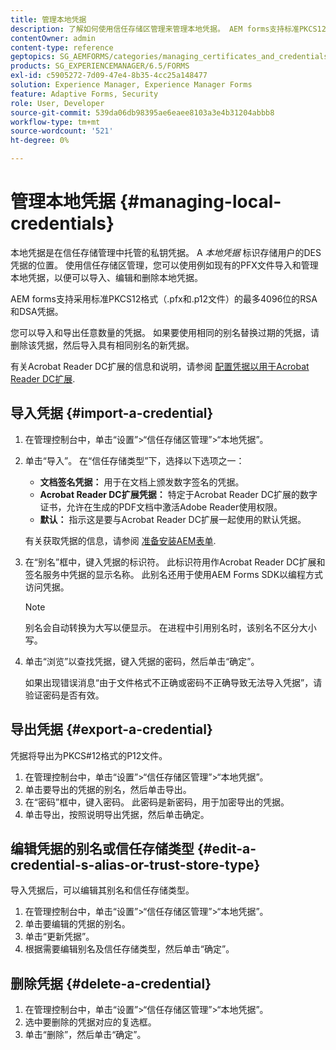 ```yaml
---
title: 管理本地凭据
description: 了解如何使用信任存储区管理来管理本地凭据。 AEM forms支持标准PKCS12表单中的RSA和DSA凭据。
contentOwner: admin
content-type: reference
geptopics: SG_AEMFORMS/categories/managing_certificates_and_credentials
products: SG_EXPERIENCEMANAGER/6.5/FORMS
exl-id: c5905272-7d09-47e4-8b35-4cc25a148477
solution: Experience Manager, Experience Manager Forms
feature: Adaptive Forms, Security
role: User, Developer
source-git-commit: 539da06db98395ae6eaee8103a3e4b31204abbb8
workflow-type: tm+mt
source-wordcount: '521'
ht-degree: 0%

---
```


# 管理本地凭据 {#managing-local-credentials}

本地凭据是在信任存储管理中托管的私钥凭据。 A *本地凭据* 标识存储用户的DES凭据的位置。 使用信任存储区管理，您可以使用例如现有的PFX文件导入和管理本地凭据，以便可以导入、编辑和删除本地凭据。

AEM forms支持采用标准PKCS12格式（.pfx和.p12文件）的最多4096位的RSA和DSA凭据。

您可以导入和导出任意数量的凭据。 如果要使用相同的别名替换过期的凭据，请删除该凭据，然后导入具有相同别名的新凭据。

有关Acrobat Reader DC扩展的信息和说明，请参阅 [配置凭据以用于Acrobat Reader DC扩展](/help/forms/using/admin-help/configuring-credentials-acrobat-reader-dc.md#configuring-credentials-for-use-with-acrobat-reader-dc-extensions).

## 导入凭据 {#import-a-credential}

1. 在管理控制台中，单击“设置”>“信任存储区管理”>“本地凭据”。
1. 单击“导入”。 在“信任存储类型”下，选择以下选项之一：

   * **文档签名凭据：** 用于在文档上颁发数字签名的凭据。
   * **Acrobat Reader DC扩展凭据：** 特定于Acrobat Reader DC扩展的数字证书，允许在生成的PDF文档中激活Adobe Reader使用权限。
   * **默认：** 指示这是要与Acrobat Reader DC扩展一起使用的默认凭据。

   有关获取凭据的信息，请参阅 [准备安装AEM表单](https://helpx.adobe.com/pdf/aem-forms/6-3/prepare-install-single-server.pdf).

1. 在“别名”框中，键入凭据的标识符。 此标识符用作Acrobat Reader DC扩展和签名服务中凭据的显示名称。 此别名还用于使用AEM Forms SDK以编程方式访问凭据。

   >[!NOTE]
   >
   >别名会自动转换为大写以便显示。 在进程中引用别名时，该别名不区分大小写。

1. 单击“浏览”以查找凭据，键入凭据的密码，然后单击“确定”。

   如果出现错误消息“由于文件格式不正确或密码不正确导致无法导入凭据”，请验证密码是否有效。

## 导出凭据 {#export-a-credential}

凭据将导出为PKCS#12格式的P12文件。

1. 在管理控制台中，单击“设置”>“信任存储区管理”>“本地凭据”。
1. 单击要导出的凭据的别名，然后单击导出。
1. 在“密码”框中，键入密码。 此密码是新密码，用于加密导出的凭据。
1. 单击导出，按照说明导出凭据，然后单击确定。

## 编辑凭据的别名或信任存储类型 {#edit-a-credential-s-alias-or-trust-store-type}

导入凭据后，可以编辑其别名和信任存储类型。

1. 在管理控制台中，单击“设置”>“信任存储区管理”>“本地凭据”。
1. 单击要编辑的凭据的别名。
1. 单击“更新凭据”。
1. 根据需要编辑别名及信任存储类型，然后单击“确定”。

## 删除凭据 {#delete-a-credential}

1. 在管理控制台中，单击“设置”>“信任存储区管理”>“本地凭据”。
1. 选中要删除的凭据对应的复选框。
1. 单击“删除”，然后单击“确定”。
